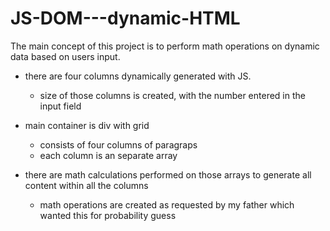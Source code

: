 # JS-DOM---dynamic-HTML

The main concept of this project is to perform math operations on dynamic data based on users input.

- there are four columns dynamically generated with JS.
  + size of those columns is created, with the number entered in the input field
  
- main container is div with grid
  + consists of four columns of paragraps
  + each column is an separate array 
  
- there are math calculations performed on those arrays to generate all content within all the columns
  + math operations are created as requested by my father which wanted this for probability guess

